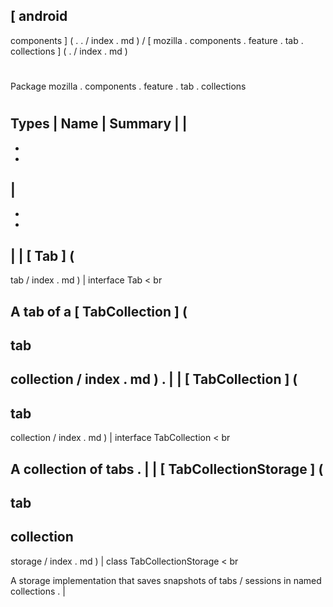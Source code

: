 [
android
-
components
]
(
.
.
/
index
.
md
)
/
[
mozilla
.
components
.
feature
.
tab
.
collections
]
(
.
/
index
.
md
)
#
#
Package
mozilla
.
components
.
feature
.
tab
.
collections
#
#
#
Types
|
Name
|
Summary
|
|
-
-
-
|
-
-
-
|
|
[
Tab
]
(
-
tab
/
index
.
md
)
|
interface
Tab
<
br
>
A
tab
of
a
[
TabCollection
]
(
-
tab
-
collection
/
index
.
md
)
.
|
|
[
TabCollection
]
(
-
tab
-
collection
/
index
.
md
)
|
interface
TabCollection
<
br
>
A
collection
of
tabs
.
|
|
[
TabCollectionStorage
]
(
-
tab
-
collection
-
storage
/
index
.
md
)
|
class
TabCollectionStorage
<
br
>
A
storage
implementation
that
saves
snapshots
of
tabs
/
sessions
in
named
collections
.
|
